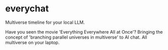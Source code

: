 # everychat
Multiverse timeline for your local LLM.

Have you seen the movie 'Everything Everywhere All at Once'?
Bringing the concept of 'branching parallel universes in multiverse' to AI chat. All multiverse on your laptop.
